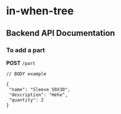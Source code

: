 # in-when-tree


## Backend API Documentation

### To add a part
**POST** `/part`
 ```
 // BODY example

 {
  "name": "Sleeve 50X30",
  "description": "Hehe",
  "quantity": 2
}
 ```

 